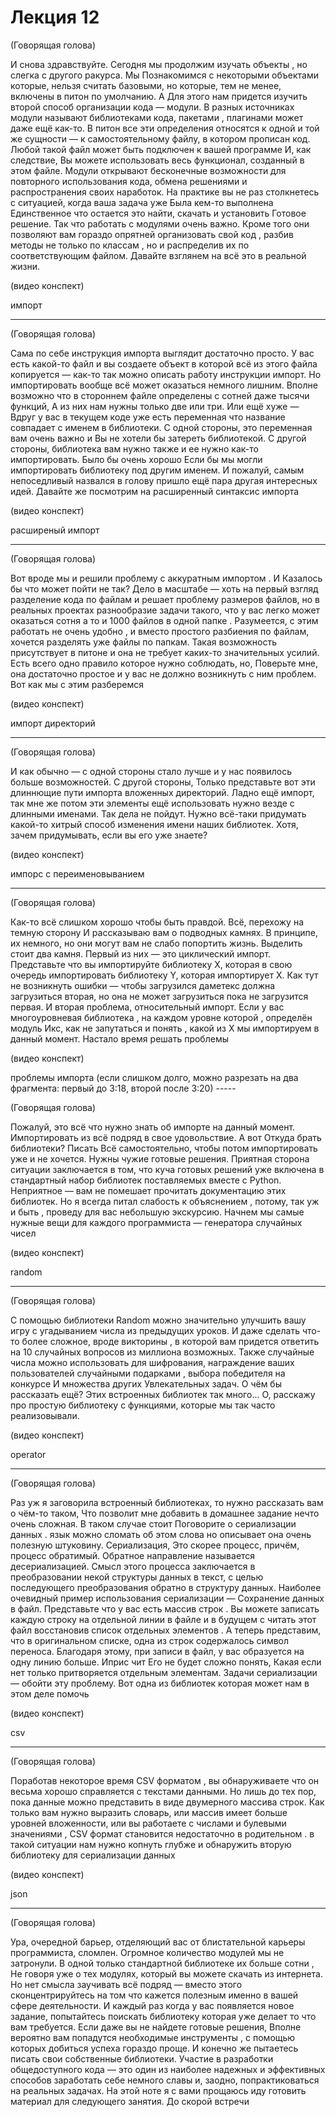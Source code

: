 # Лекция 12

(Говорящая голова)

И снова здравствуйте. Сегодня мы продолжим изучать объекты , но слегка
с другого ракурса. Мы Познакомимся с некоторыми объектами которые,
нельзя считать базовыми, но которые, тем не менее, включены в питон по
умолчанию. А Для этого нам придется изучить второй способ организации
кода — модули. В разных источниках модули называют библиотеками кода,
пакетами , плагинами может даже ещё как-то. В питон все эти
определения относятся к одной и той же сущности — к самостоятельному
файлу, в котором прописан код. Любой такой файл может быть подключен к
вашей программе И, как следствие, Вы можете использовать весь
функционал, созданный в этом файле. Модули открывают бесконечные
возможности для повторного использования кода, обменa решениями и
распространения своих наработок. На практике вы не раз столкнетесь с
ситуацией, когда ваша задача уже Была кем-то выполнена Единственное
что остается это найти, скачать и установить Готовое решение. Так что
работать с модулями очень важно. Кроме того они позволяют вам гораздо
опрятней организовать свой код , разбив методы не только по классам ,
но и распределив их по соответствующим файлом. Давайте взглянем на всё
это в реальной жизни.

(видео конспект)



импорт

-----

(Говорящая голова)

Сама по себе инструкция импорта выглядит достаточно просто. У вас есть
какой-то файл и вы создаете объект в которой всё из этого файла
копируется — как-то так можно описать работу инструкции импорт. Но
импортировать вообще всё может оказаться немного лишним. Вполне
возможно что в стороннем файле определены с сотней даже тысячи
функций, А из них нам нужны только две или три.  Или ещё хуже — Вдруг
у вас в текущем коде уже есть переменная что название совпадает с
именем в библиотеки.  С одной стороны, это переменная вам очень важно
и Вы не хотели бы затереть библиотекой. С другой стороны, библиотека
вам нужно также и ее нужно как-то импортировать. Было бы очень хорошо
Если бы мы могли импортировать библиотеку под другим именем. И
пожалуй, самым непоседливый назвался в голову пришло ещё пара другая
интересных идей. Давайте же посмотрим на расширенный синтаксис импорта

(видео конспект)


расширеный импорт

-----

(Говорящая голова)

Вот вроде мы и решили проблему с аккуратным импортом . И Казалось бы
что может пойти не так? Дело в масштабе — хоть на первый взгляд
разделение кода по файлам и решает проблему размеров файлов, но в
реальных проектах разнообразие задачи такого, что у вас легко может
оказаться сотня а то и 1000 файлов в одной папке . Разумеется, с этим
работать не очень удобно , и вместо простого разбиения по файлам,
хочется разделять уже файлы по папкам. Такая возможность присутствует
в питоне и она не требует каких-то значительных усилий. Есть всего
одно правило которое нужно соблюдать, но, Поверьте мне, она достаточно
простое и у вас не должно возникнуть с ним проблем. Вот как мы с этим
разберемся

(видео конспект)

импорт директорий


-----

(Говорящая голова)

И как обычно — с одной стороны стало лучше и у нас появилось больше
возможностей. С другой стороны, Только представьте вот эти длиннющие
пути импорта вложенных директорий. Ладно ещё импорт, так мне же потом
эти элементы ещё использовать нужно везде с длинными именами. Так дела
не пойдут. Нужно всё-таки придумать какой-то хитрый способ изменения
имени наших библиотек. Хотя, зачем придумывать, если вы его уже
знаете?

(видео конспект)


импорс с переименовыванием

-----

(Говорящая голова)

Как-то всё слишком хорошо чтобы быть правдой. Всё, перехожу на темную
сторону И рассказываю вам о подводных камнях. В принципе, их немного,
но они могут вам не слабо попортить жизнь. Выделить стоит два
камня. Первый из них — это циклический импорт. Представьте что вы
импортируйте библиотеку X, которая в свою очередь импортировать
библиотеку Y, которая импортирует X. Как тут не возникнуть ошибки —
чтобы загрузился даметекс должна загрузиться вторая, но она не может
загрузиться пока не загрузится первая.  И вторая проблема,
относительный импорт. Если у вас многоуровневая библиотека , на каждом
уровне которой , определён модуль Икс, как не запутаться и понять ,
какой из X мы импортируем в данный момент.  Настало время решать
проблемы

(видео конспект)


проблемы импорта (если слишком долго, можно разрезать на два
фрагмента: первый до 3:18, второй после 3:20) -----

(Говорящая голова)

Пожалуй, это всё что нужно знать об импорте на данный
момент. Импортировать из всё подряд в свое удовольствие.  А вот Откуда
брать библиотеки? Писать Всё самостоятельно, чтобы потом импортировать
уже и не хочется. Нужны чужие готовые решения. Приятная сторона
ситуации заключается в том, что куча готовых решений уже включена в
стандартный набор библиотек поставляемых вместе с Python. Неприятное —
вам не помешает прочитать документацию этих библиотек. Но я всегда
питал слабость к объяснением , потому, так уж и быть , проведу для вас
небольшую экскурсию. Начнем мы самые нужные вещи для каждого
программиста — генератора случайных чисел

(видео конспект)

random


-----

(Говорящая голова)

С помощью библиотеки Random можно значительно улучшить вашу игру с
угадыванием числа из предыдущих уроков. И даже сделать что-то более
сложное, вроде викторины , в которой вам придется ответить на 10
случайных вопросов из миллиона возможных. Также случайные числа можно
использовать для шифрования, награждение ваших пользователей
случайными подарками , выбора победителя на конкурсе И множествa
других Увлекательных задач. О чём бы рассказать ещё? Этих встроенных
библиотек так много... О, расскажу про простую библиотеку с функциями,
которые мы так часто реализовывали.

(видео конспект)


operator

-----

(Говорящая голова)

Раз уж я заговорила встроенный библиотеках, то нужно рассказать вам о
чём-то таком, Что позволит мне добавить в домашнее задание нечто очень
сложная. В таком случае стоит Поговорите о сериализации данных . язык
можно сломать об этом слова но описывает она очень полезную
штуковину. Сериализация, Это скорее процесс, причём, процесс
обратимый. Обратное направление называется десериализацией. Смысл
этого процесса заключается в преобразовании некой структуры данных в
текст, с целью последующего преобразования обратно в структуру
данных. Наиболее очевидный пример использования сериализации —
Сохранение данных в файл. Представьте что у вас есть массив строк . Вы
можете записать каждую строку на отдельной линии в файле и в будущем с
читать этот файл восстановив список отдельных элементов . А теперь
представим, что в оригинальном списке, одна из строк содержалось
символ переноса. Благодаря этому, при записи в файл, у вас образуется
на одну линию больше. Иприс чит Его не будет сложно понять, Какая если
нет только притворяется отдельным элементам. Задачи сериализации —
обойти эту проблему.  Вот одна из библиотек которая может нам в этом
деле помочь

(видео конспект)


csv

-----

(Говорящая голова)

Поработав некоторое время CSV форматом , вы обнаруживаете что он
весьма хорошо справляется с текстами данными. Но лишь до тех пор, пока
данные можно представить в виде двумерного массива строк. Как только
вам нужно выразить словарь, или массив имеет больше уровней
вложенности, или вы работаете с числами и булевыми значениями , CSV
формат становится недостаточно в родительном . в такой ситуации нам
нужно копнуть глубже и обнаружить вторую библиотеку для сериализации
данных

(видео конспект)


json

-----

(Говорящая голова)

Ура, очередной барьер, отделяющий вас от блистательной карьеры
программиста, сломлен. Огромное количество модулей мы не затронули. В
одной только стандартной библиотекe их больше сотни , Не говоря уже о
тех модулях, который вы можете скачать из интернета. Но нет смысла
заучивать всё подряд — вместо этого сконцентрируйтесь на том что
кажется полезным именно в вашей сфере деятельности. И каждый раз когда
у вас появляется новое задание, попытайтесь поискать библиотеку
которая уже делает то что вам требуется. Если даже вы не найдете
готовые решения, Вполне вероятно вам попадутся необходимые инструменты
, с помощью которых добиться успеха гораздо проще. И конечно же
пытаетесь писать свои собственные библиотеки. Участие в разработки
общедоступного кода — это один из наиболее надежных и эффективных
способов заработать себе немного славы и, заодно, попрактиковаться на
реальных задачах. На этой ноте я с вами прощаюсь иду готовить материал
для следующего занятия. До скорой встречи